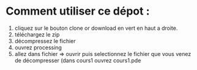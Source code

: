 Comment utiliser ce dépot :
==========================

1) cliquez sur le bouton clone or download en vert en haut a droite.
2) téléchargez le zip
3) décompressez le fichier
4) ouvrez processing
5) allez dans fichier => ouvrir puis selectionnez le fichier que vous venez de décompresser (dans cours1 ouvrez cours1.pde
